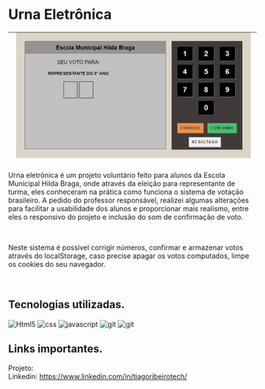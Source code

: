 # Urna Eletrônica

<img src="./assets/imgs/design.jpeg" alt="Print do Projeto Urna Eletrônica">

Urna eletrônica é um projeto voluntário feito para alunos da Escola Municipal Hilda Braga, onde através da eleição para representante de turma, eles conheceram na prática como funciona o sistema de votação brasileiro. A pedido do professor responsável, realizei algumas alterações para facilitar a usabilidade dos alunos e proporcionar mais realismo, entre eles o responsivo do projeto e inclusão do som de confirmação de voto.

</br>

Neste sistema é possível corrigir números, confirmar e armazenar votos através do localStorage, caso precise apagar os votos computados, limpe os cookies do seu navegador.

</br>

## Tecnologias utilizadas.

<img align="center" alt="Html5" src="https://img.shields.io/badge/HTML5-E34F26?style=for-the-badge&logo=html5&logoColor=white"/>
<img align="center" alt="css" src="https://img.shields.io/badge/CSS3-1572B6?style=for-the-badge&logo=css3&logoColor=white"/>
<img align="center" alt="javascript" src="https://img.shields.io/badge/JavaScript-F7DF1E?style=for-the-badge&logo=javascript&logoColor=black"/>
<img align="center" alt="git" src="https://img.shields.io/badge/GIT-E44C30?style=for-the-badge&logo=git&logoColor=white"/>
<img align="center" alt="git" src="https://img.shields.io/badge/GitHub-100000?style=for-the-badge&logo=github&logoColor=white"/>

</br>

## Links importantes.
Projeto: 
</br>
Linkedin: https://www.linkedin.com/in/tiagoribeirotech/